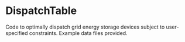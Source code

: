 # DispatchTable
Code to optimally dispatch grid energy storage devices subject to user-specified constraints. Example data files provided.
